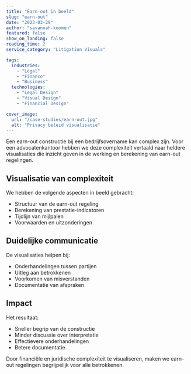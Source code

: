 ```yaml
---
title: "Earn-out in beeld"
slug: "earn-out"
date: "2023-03-29"
author: "savannah-koomen"
featured: false
show_on_landing: false
reading_time: 2
service_category: "Litigation Visuals"

tags:
  industries:
    - "Legal"
    - "Finance"
    - "Business"
  technologies:
    - "Legal Design"
    - "Visual Design"
    - "Financial Design"

cover_image:
  url: "/case-studies/earn-out.jpg"
  alt: "Privacy beleid visualisatie"
---
```


Een earn-out constructie bij een bedrijfsovername kan complex zijn. Voor een advocatenkantoor hebben we deze complexiteit vertaald naar heldere visualisaties die inzicht geven in de werking en berekening van earn-out regelingen.

## Visualisatie van complexiteit

We hebben de volgende aspecten in beeld gebracht:

- Structuur van de earn-out regeling
- Berekening van prestatie-indicatoren
- Tijdlijn van mijlpalen
- Voorwaarden en uitzonderingen

## Duidelijke communicatie

De visualisaties helpen bij:

- Onderhandelingen tussen partijen
- Uitleg aan betrokkenen
- Voorkomen van misverstanden
- Documentatie van afspraken

## Impact

Het resultaat:

- Sneller begrip van de constructie
- Minder discussie over interpretatie
- Effectievere onderhandelingen
- Betere documentatie

Door financiële en juridische complexiteit te visualiseren, maken we earn-out regelingen begrijpelijk voor alle betrokkenen.
